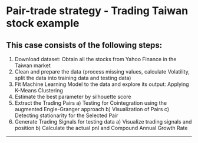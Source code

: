 # Pair-trade strategy - Trading Taiwan stock example

## This case consists of the following steps:
1. Download dataset: Obtain all the stocks from Yahoo Finance in the Taiwan market
2. Clean and prepare the data (process missing values, calculate Volatility, split the data into training data and testing data)
3. Fit Machine Learning Model to the data and explore its output: Applying K-Means Clustering
4. Estimate the best parameter by silhouette score
5. Extract the Trading Pairs
     a) Testing for Cointegration using the augmented Engle-Granger approach
     b) Visualization of Pairs
     c) Detecting stationarity for the Selected Pair
6. Generate Trading Signals for testing data
     a) Visualize trading signals and position
     b) Calculate the actual pnl and Compound Annual Growth Rate
----------------------------------------------------------

